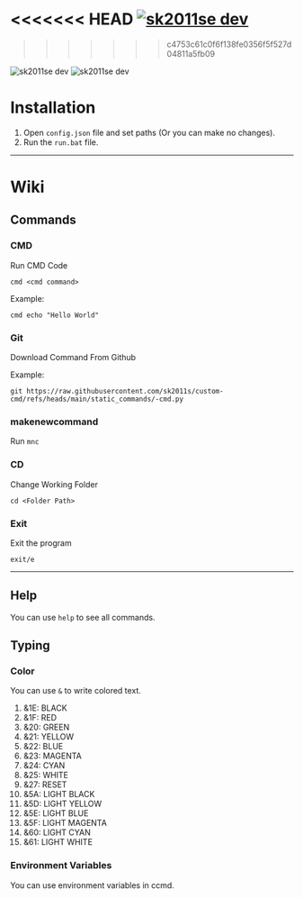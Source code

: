 <<<<<<< HEAD
<a href="https://discord.gg/3Un9ub7BET"><img src="https://badgen.net/discord/members/3Un9ub7BET" alt="sk2011se dev"></a>
=======
>>>>>>> c4753c61c0f6f138fe0356f5f527d04811a5fb09
<img src="https://img.shields.io/github/stars/sk2011s/custom-cmd.svg" alt="sk2011se dev">
<img src="https://img.shields.io/github/forks/sk2011s/custom-cmd.svg" alt="sk2011se dev">

# Installation

1. Open `config.json` file and set paths (Or you can make no changes).
2. Run the `run.bat` file.

<hr>

# Wiki

## Commands

### CMD
Run CMD Code

`cmd <cmd command>`

Example:
  
`cmd echo "Hello World"`

### Git
Download Command From Github

Example:

```
git https://raw.githubusercontent.com/sk2011s/custom-cmd/refs/heads/main/static_commands/-cmd.py
```

### makenewcommand
Run `mnc`

### CD
Change Working Folder

`cd <Folder Path>`

### Exit
Exit the program

`exit/e`

<hr>

## Help
You can use `help` to see all commands.

## Typing

### Color
You can use `&` to write colored text.

1. &1E: BLACK
2. &1F: RED
3. &20: GREEN
4. &21: YELLOW
5. &22: BLUE
6. &23: MAGENTA
7. &24: CYAN
8. &25: WHITE
9. &27: RESET
10. &5A: LIGHT BLACK
11. &5D: LIGHT YELLOW
12. &5E: LIGHT BLUE
13. &5F: LIGHT MAGENTA
14. &60: LIGHT CYAN
15. &61: LIGHT WHITE

### Environment Variables
You can use environment variables in ccmd.